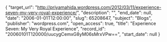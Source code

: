 {
  "target_url": "http://priyamahida.wordpress.com/2012/03/11/experience-seven-my-very-royal-experience/", 
  "description": "", 
  "end_date": null, 
  "date": "2006-01-01T12:00:00", 
  "slug": 65208647, 
  "subject": "Blogs", 
  "publisher": "wordpress.com", 
  "open_access": true, 
  "title": "Experience Seven: My Very Royal Experience", 
  "record_id": "20060101T120000/uucygCemxG8yM06sMrxVPw==", 
  "start_date": null
}

